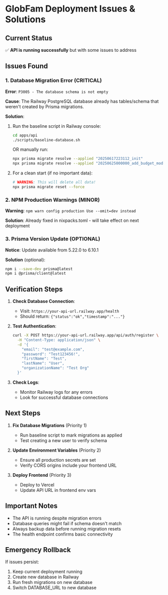 # GlobFam Deployment Issues & Solutions

## Current Status
✅ **API is running successfully** but with some issues to address

## Issues Found

### 1. Database Migration Error (CRITICAL)
**Error**: `P3005 - The database schema is not empty`

**Cause**: The Railway PostgreSQL database already has tables/schema that weren't created by Prisma migrations.

**Solution**:
1. Run the baseline script in Railway console:
   ```bash
   cd apps/api
   ./scripts/baseline-database.sh
   ```
   
   OR manually run:
   ```bash
   npx prisma migrate resolve --applied "20250617223112_init"
   npx prisma migrate resolve --applied "20250625000000_add_budget_models"
   ```

2. For a clean start (if no important data):
   ```bash
   # WARNING: This will delete all data!
   npx prisma migrate reset --force
   ```

### 2. NPM Production Warnings (MINOR)
**Warning**: `npm warn config production Use --omit=dev instead`

**Solution**: Already fixed in nixpacks.toml - will take effect on next deployment

### 3. Prisma Version Update (OPTIONAL)
**Notice**: Update available from 5.22.0 to 6.10.1

**Solution** (optional):
```bash
npm i --save-dev prisma@latest
npm i @prisma/client@latest
```

## Verification Steps

1. **Check Database Connection**:
   - Visit: `https://your-api-url.railway.app/health`
   - Should return: `{"status":"ok","timestamp":"..."}`

2. **Test Authentication**:
   ```bash
   curl -X POST https://your-api-url.railway.app/api/auth/register \
     -H "Content-Type: application/json" \
     -d '{
       "email": "test@example.com",
       "password": "Test123456!",
       "firstName": "Test",
       "lastName": "User",
       "organizationName": "Test Org"
     }'
   ```

3. **Check Logs**:
   - Monitor Railway logs for any errors
   - Look for successful database connections

## Next Steps

1. **Fix Database Migrations** (Priority 1)
   - Run baseline script to mark migrations as applied
   - Test creating a new user to verify schema

2. **Update Environment Variables** (Priority 2)
   - Ensure all production secrets are set
   - Verify CORS origins include your frontend URL

3. **Deploy Frontend** (Priority 3)
   - Deploy to Vercel
   - Update API URL in frontend env vars

## Important Notes

- The API is running despite migration errors
- Database queries might fail if schema doesn't match
- Always backup data before running migration resets
- The health endpoint confirms basic connectivity

## Emergency Rollback

If issues persist:
1. Keep current deployment running
2. Create new database in Railway
3. Run fresh migrations on new database
4. Switch DATABASE_URL to new database